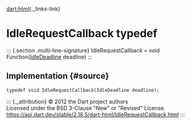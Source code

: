 [dart:html](../dart-html/dart-html-library){._links-link}

IdleRequestCallback typedef
===========================

::: {.section .multi-line-signature}
IdleRequestCallback = void Function([IdleDeadline](idledeadline-class)
deadline)
:::

Implementation {#source}
--------------

``` {.language-dart data-language="dart"}
typedef void IdleRequestCallback(IdleDeadline deadline);
```

::: {._attribution}
© 2012 the Dart project authors\
Licensed under the BSD 3-Clause \"New\" or \"Revised\" License.\
<https://api.dart.dev/stable/2.18.5/dart-html/IdleRequestCallback.html>
:::
